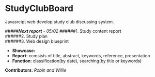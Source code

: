 # StudyClubBoard
Javasrcipt web develop study club discussing system.

#####___Next report___ - _05/02_
######1. Study content report    
######2. Study plan    
######3. Web design blueprint    
* __Showcase:__   
* __Report:__ comsists of title, abstract, keywords, reference, presentation   
* __Function:__ classification(by date), searching(by title or keywords)   

__Contributors:__ _Robin and Willie_
